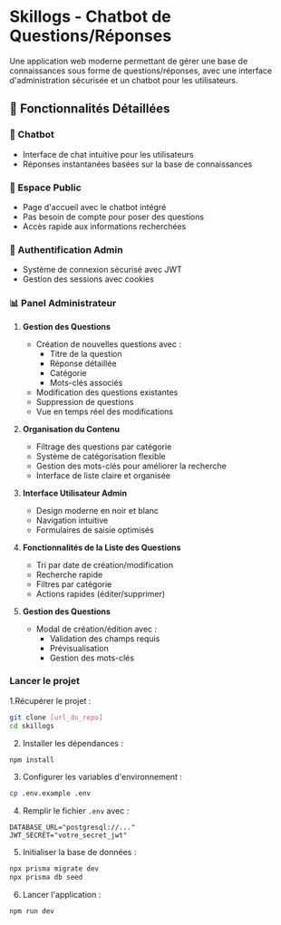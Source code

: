 # Skillogs - Chatbot de Questions/Réponses

Une application web moderne permettant de gérer une base de connaissances sous forme de questions/réponses, avec une interface d'administration sécurisée et un chatbot pour les utilisateurs.

## 🎯 Fonctionnalités Détaillées

### 🤖 Chatbot
- Interface de chat intuitive pour les utilisateurs
- Réponses instantanées basées sur la base de connaissances

### 👥 Espace Public
- Page d'accueil avec le chatbot intégré
- Pas besoin de compte pour poser des questions
- Accès rapide aux informations recherchées

### 🔐 Authentification Admin
- Système de connexion sécurisé avec JWT
- Gestion des sessions avec cookies

### 📊 Panel Administrateur
1. **Gestion des Questions**
   - Création de nouvelles questions avec :
     * Titre de la question
     * Réponse détaillée
     * Catégorie
     * Mots-clés associés
   - Modification des questions existantes
   - Suppression de questions
   - Vue en temps réel des modifications

2. **Organisation du Contenu**
   - Filtrage des questions par catégorie
   - Système de catégorisation flexible
   - Gestion des mots-clés pour améliorer la recherche
   - Interface de liste claire et organisée

3. **Interface Utilisateur Admin**
   - Design moderne en noir et blanc
   - Navigation intuitive
   - Formulaires de saisie optimisés

4. **Fonctionnalités de la Liste des Questions**
   - Tri par date de création/modification
   - Recherche rapide
   - Filtres par catégorie
   - Actions rapides (éditer/supprimer)

5. **Gestion des Questions**
   - Modal de création/édition avec :
     * Validation des champs requis
     * Prévisualisation
     * Gestion des mots-clés


### Lancer le projet


1.Récupérer le projet :
```bash
git clone [url_du_repo]
cd skillogs
```

2. Installer les dépendances :
```bash
npm install
```

3. Configurer les variables d'environnement :
```bash
cp .env.example .env
```

4. Remplir le fichier `.env` avec :
```
DATABASE_URL="postgresql://..."
JWT_SECRET="votre_secret_jwt"
```

5. Initialiser la base de données :
```bash
npx prisma migrate dev
npx prisma db seed
```

6. Lancer l'application :
```bash
npm run dev
```

